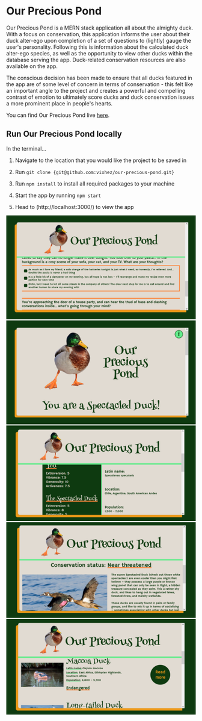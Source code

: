 # Our Precious Pond

Our Precious Pond is a MERN stack application all about the almighty duck. With a focus on conservation, this application informs the user about their duck alter-ego upon completion of a set of questions to (lightly) gauge the user's personality. Following this is information about the calculated duck alter-ego species, as well as the opportunity to view other ducks within the database serving the app. Duck-related conservation resources are also available on the app.

The conscious decision has been made to ensure that all ducks featured in the app are of some level of concern in terms of conservation - this felt like an important angle to the project and creates a powerful and compelling contrast of emotion to ultimately score ducks and duck conservation issues a more prominent place in people's hearts.

You can find Our Precious Pond live [here](https://vixhez.github.io/best-foot-forward).


## Run Our Precious Pond locally

In the terminal...

1. Navigate to the location that you would like the project to be saved in

2. Run `git clone {git@github.com:vixhez/our-precious-pond.git}`

3. Run `npm install` to install all required packages to your machine

4. Start the app by running `npm start`

5. Head to (http://localhost:3000/) to view the app

![Quiz](https://github.com/vixhez/our-precious-pond/blob/main/app-screenshot-quiz.png)
![Alter-ego](https://github.com/vixhez/our-precious-pond/blob/main/app-screenshot-alterego.png)
![Alter-ego](https://github.com/vixhez/our-precious-pond/blob/main/app-screenshot-alterego-2.png)
![Alter-ego](https://github.com/vixhez/our-precious-pond/blob/main/app-screenshot-alterego-3.png)
![Duck directory](https://github.com/vixhez/our-precious-pond/blob/main/app-screenshot-directory.png)
